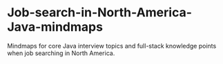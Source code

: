 # Job-search-in-North-America-Java-mindmaps
Mindmaps for core Java interview topics and full-stack knowledge points when job searching in North America.
